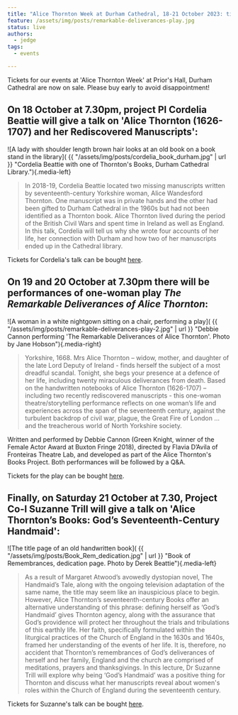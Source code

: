 ```yaml
---
title: "Alice Thornton Week at Durham Cathedral, 18-21 October 2023: tickets now on sale"
feature: /assets/img/posts/remarkable-deliverances-play.jpg
status: live
authors:
  - jedge
tags:
  - events

---
```


Tickets for our events at 'Alice Thornton Week' at Prior's Hall, Durham Cathedral are now on sale. Please buy early to avoid disappointment!

## On 18 October at 7.30pm, project PI Cordelia Beattie will give a talk on 'Alice Thornton (1626-1707) and her Rediscovered Manuscripts':

![A lady with shoulder length brown hair looks at an old book on a book stand in the library]( {{ "/assets/img/posts/cordelia_book_durham.jpg" | url }} "Cordelia Beattie with one of Thornton's Books, Durham Cathedral Library."){.media-left}

> In 2018-19, Cordelia Beattie located two missing manuscripts written by seventeenth-century Yorkshire woman, Alice Wandesford Thornton. One manuscript was in private hands and the other had been gifted to Durham Cathedral in the 1960s but had not been identified as a Thornton book. Alice Thornton lived during the period of the British Civil Wars and spent time in Ireland as well as England. In this talk, Cordelia will tell us why she wrote four accounts of her life, her connection with Durham and how two of her manuscripts ended up in the Cathedral library. 

Tickets for Cordelia's talk can be bought [here](https://durhamcathedral.ticketsolve.com/ticketbooth/shows/1173646749).

## On 19 and 20 October at 7.30pm there will be performances of one-woman play *The Remarkable Deliverances of Alice Thornton*:

![A woman in a white nightgown sitting on a chair, performing a play]( {{ "/assets/img/posts/remarkable-deliverances-play-2.jpg" | url }} "Debbie Cannon performing 'The Remarkable Deliverances of Alice Thornton'. Photo by Jane Hobson"){.media-right}

> Yorkshire, 1668. Mrs Alice Thornton – widow, mother, and daughter of the late Lord Deputy of Ireland - finds herself the subject of a most dreadful scandal. Tonight, she begs your presence at a defence of her life, including twenty miraculous deliverances from death. Based on the handwritten notebooks of Alice Thornton (1626-1707) – including two recently rediscovered manuscripts - this one-woman theatre/storytelling performance reflects on one woman’s life and experiences across the span of the seventeenth century, against the turbulent backdrop of civil war, plague, the Great Fire of London … and the treacherous world of North Yorkshire society.

Written and performed by Debbie Cannon (Green Knight, winner of the Female Actor Award at Buxton Fringe 2018), directed by Flavia D’Avila of Fronteiras Theatre Lab, and developed as part of the Alice Thornton's Books Project. Both performances will be followed by a Q&A.

Tickets for the play can be bought [here](https://durhamcathedral.ticketsolve.com/ticketbooth/shows/1173644589).

## Finally, on Saturday 21 October at 7.30, Project Co-I Suzanne Trill will give a talk on 'Alice Thornton’s Books: God’s Seventeenth-Century Handmaid':

![The title page of an old handwritten book]( {{ "/assets/img/posts/Book_Rem_dedication.jpg" | url }} "Book of Remembrances, dedication page. Photo by Derek Beattie"){.media-left}

> As a result of Margaret Atwood’s avowedly dystopian novel, The Handmaid’s Tale, along with the ongoing television adaptation of the same name, the title may seem like an inauspicious place to begin. However, Alice Thornton’s seventeenth-century Books offer an alternative understanding of this phrase: defining herself as ‘God’s Handmaid’ gives Thornton agency, along with the assurance that God’s providence will protect her throughout the trials and tribulations of this earthly life. Her faith, specifically formulated within the liturgical practices of the Church of England in the 1630s and 1640s, framed her understanding of the events of her life. It is, therefore, no accident that Thornton’s remembrances of God’s deliverances of herself and her family, England and the church are comprised of meditations, prayers and thanksgivings. In this lecture, Dr Suzanne Trill will explore why being ‘God’s Handmaid’ was a positive thing for Thornton and discuss what her manuscripts reveal about women's roles within the Church of England during the seventeenth century.

Tickets for Suzanne's talk can be bought [here](https://durhamcathedral.ticketsolve.com/ticketbooth/shows/1173646766).




